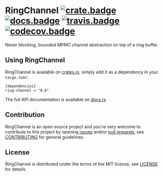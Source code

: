 # RingChannel [![crate.badge]][crate.home] [![docs.badge]][docs.home] [![travis.badge]][travis.home] [![codecov.badge]][codecov.home]

Never blocking, bounded MPMC channel abstraction on top of a ring buffer.

## Using RingChannel

RingChannel is available on [crates.io][crate.home], simply add it as a dependency in your `Cargo.toml`:

```
[dependencies]
ring-channel = "0.6"
```

The full API documentation is available on [docs.rs][docs.home]

## Contribution

RingChannel is an open source project and you're very welcome to contribute to this project by
opening [issues] and/or [pull requests][pulls], see [CONTRIBUTING][CONTRIBUTING] for general
guidelines.

## License

RingChannel is distributed under the terms of the MIT license, see [LICENSE] for details.

[crate.home]:       https://crates.io/crates/ring-channel
[crate.badge]:      https://meritbadge.herokuapp.com/ring-channel

[docs.home]:        https://docs.rs/ring-channel
[docs.badge]:       https://docs.rs/ring-channel/badge.svg

[travis.home]:      https://travis-ci.org/brunocodutra/ring-channel
[travis.badge]:     https://travis-ci.org/brunocodutra/ring-channel.svg?branch=master

[codecov.home]:     https://codecov.io/gh/brunocodutra/ring-channel
[codecov.badge]:    https://codecov.io/gh/brunocodutra/ring-channel/branch/master/graph/badge.svg

[issues]:           https://github.com/brunocodutra/ring-channel/issues
[pulls]:            https://github.com/brunocodutra/ring-channel/pulls

[LICENSE]:          https://github.com/brunocodutra/ring-channel/blob/master/LICENSE
[CONTRIBUTING]:     https://github.com/brunocodutra/ring-channel/blob/master/CONTRIBUTING.md
